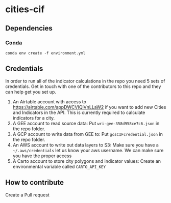 # cities-cif

## Dependencies
### Conda
`conda env create -f environment.yml`

## Credentials
In order to run all of the indicator calculations in the repo you need 5 sets of credentials. Get in touch with one of the contributors to this repo and they can help get you set up.

1. An Airtable account with access to https://airtable.com/appDWCVIQlVnLLaW2 if you want to add new Cities and Indicators in the API. This is currently required to calculate indicators for a city.
2. A GEE account to read source data: Put `wri-gee-358d958ce7c6.json` in the repo folder.
3. A GCP account to write data from GEE to: Put `gcsCIFcredential.json` in the repo folder.
4. An AWS account to write out data layers to S3: Make sure you have a `~/.aws/credentials` let us know your aws username. We can make sure you have the proper access
5. A Carto account to store city polygons and indicator values: Create an environmental variable called `CARTO_API_KEY`

## How to contribute
Create a Pull request
